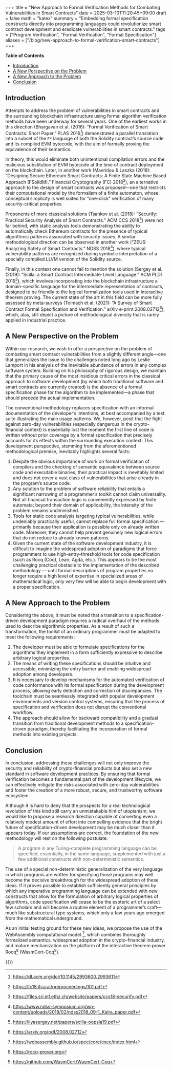 +++
title = "New Approach to Formal Verification Methods for Combating Vulnerabilities in Smart Contracts"
date = 2025-03-10T11:20:45+09:00
draft = false
math = "katex"
summary = "Embedding formal specification constructs directly into programming languages could revolutionize smart contract development and eradicate vulnerabilities in smart contracts."
tags = ["Program Verification", "Formal Verification", "Formal Specification"]
aliases = ["/blog/new-approach-to-formal-verification-smart-contracts"]
+++

**Table of Contents**
- [Introduction](#introduction)
- [A New Perspective on the Problem](#a-new-perspective-on-the-problem)
- [A New Approach to the Problem](#a-new-approach-to-the-problem)
- [Conclusion](#conclusion)


## Introduction

Attempts to address the problem of vulnerabilities in smart contracts and the surrounding blockchain infrastructure using formal algorithm verification methods have been underway for several years. One of the earliest works in this direction (Bhargavan et al. (2016): “Formal Verification of Smart Contracts: Short Paper.” PLAS 2016[^1]) demonstrated a parallel translation into a subset of the `F*` language of both the Solidity contract’s source code and its compiled EVM bytecode, with the aim of formally proving the equivalence of their semantics.

In theory, this would eliminate both unintentional compilation errors and the malicious substitution of EVM bytecode at the time of contract deployment on the blockchain. Later, in another work (Mavridou & Laszka (2018): “Designing Secure Ethereum Smart Contracts: A Finite State Machine Based Approach (FSolidM).” Financial Cryptography (FC) 2018[^2]), an alternative approach to the design of smart contracts was proposed—one that restricts their computational model by the formalism of a finite automaton, whose conceptual simplicity is well suited for “one-click” verification of many security-critical properties.

Proponents of more classical solutions (Tsankov et al. (2018): “Securify: Practical Security Analysis of Smart Contracts.” ACM CCS 2018[^3]) were not far behind, with static analysis tools demonstrating the ability to automatically check Ethereum contracts for the presence of typical algorithmic patterns associated with security issues. A similar methodological direction can be observed in another work (“ZEUS: Analyzing Safety of Smart Contracts.” NDSS 2018[^4]), where typical vulnerability patterns are recognized during symbolic interpretation of a specially compiled LLVM version of the Solidity source.

Finally, in this context one cannot fail to mention the solution (Sergey et al. (2019): “Scilla: a Smart Contract Intermediate-Level Language.” ACM PLDI 2019[^5]), which involves incorporating into the blockchain infrastructure a domain-specific language for the intermediate representation of contracts, designed to be friendly to the logical formalization tools used in interactive theorem proving. The current state of the art in this field can be more fully assessed by meta-surveys (Tolmach et al. (2021): “A Survey of Smart Contract Formal Specification and Verification.” arXiv e-print 2008.02712[^6]), which, alas, still depict a picture of methodological diversity that is rarely applied in industrial practice.

## A New Perspective on the Problem

Within our research, we wish to offer a perspective on the problem of combating smart contract vulnerabilities from a slightly different angle—one that generalizes the issue to the challenges noted long ago by Leslie Lamport in his analysis of the inevitable abundance of errors in any complex software system. Building on his philosophy of rigorous design, we maintain that the primary cause of the most insidious critical errors in the classical approach to software development (by which both traditional software and smart contracts are currently created) is the absence of a formal specification phase for the algorithm to be implemented—a phase that should precede the actual implementation.

The conventional methodology replaces specification with an informal documentation of the developer’s intentions, at best accompanied by a test suite illustrating the main usage patterns. We, however, posit that the fight against zero-day vulnerabilities (especially dangerous in the crypto-financial context) is essentially lost the moment the first line of code is written without prior coverage by a formal specification that precisely accounts for its effects within the surrounding execution context. This development perspective, stemming from the aforementioned methodological premise, inevitably highlights several facts:

1. Despite the obvious importance of work on formal verification of compilers and the checking of semantic equivalence between source code and executable binaries, their practical impact is inevitably limited and does not cover a vast class of vulnerabilities that arise already in the program’s source code.
2. Any solution to the problem of software reliability that entails a significant narrowing of a programmer’s toolkit cannot claim universality. Not all financial transaction logic is conveniently expressed by finite automata; beyond their domain of applicability, the intensity of the problem remains undiminished.
3. Tools for static code analysis targeting typical vulnerabilities, while undeniably practically useful, cannot replace full formal specification — primarily because their application is possible only on already written code. Moreover, they cannot help prevent genuinely new logical errors that do not reduce to already known patterns.
4. Given the current state of the software development industry, it is difficult to imagine the widespread adoption of paradigms that force programmers to use high-entry-threshold tools for code specification (such as Rocq (Coq), Lean, Agda, etc.). This appears to be the most challenging practical obstacle to the implementation of the described methodology — until formal descriptions of program properties no longer require a high level of expertise in specialized areas of mathematical logic, only very few will be able to begin development with a proper specification.

## A New Approach to the Problem

Considering the above, it must be noted that a transition to a specification-driven development paradigm requires a radical overhaul of the methods used to describe algorithmic properties. As a result of such a transformation, the toolkit of an ordinary programmer must be adapted to meet the following requirements:

1. The developer must be able to formulate specifications for the algorithms they implement in a form sufficiently expressive to describe arbitrary logical properties.
2. The means of writing these specifications should be intuitive and accessible, minimizing the entry barrier and enabling widespread adoption among developers.
3. It is necessary to develop mechanisms for the automated verification of code conformance with its formal specification during the development process, allowing early detection and correction of discrepancies.
The toolchain must be seamlessly integrated with popular development environments and version control systems, ensuring that the process of specification and verification does not disrupt the conventional workflow.
1. The approach should allow for backward compatibility and a gradual transition from traditional development methods to a specification-driven paradigm, thereby facilitating the incorporation of formal methods into existing projects.

## Conclusion

In conclusion, addressing these challenges will not only improve the security and reliability of crypto-financial products but also set a new standard in software development practices. By ensuring that formal verification becomes a fundamental part of the development lifecycle, we can effectively mitigate the risks associated with zero-day vulnerabilities and foster the creation of a more robust, secure, and trustworthy software ecosystem.

Although it is hard to deny that the prospects for a real technological revolution of this kind still carry an unmistakable hint of utopianism, we would like to propose a research direction capable of converting even a relatively modest amount of effort into compelling evidence that the bright future of specification-driven development may be much closer than it appears today. If our assumptions are correct, the foundation of the new methodology will rest on the following postulate:

> A program in any Turing-complete programming language can be specified, essentially, in the same language, supplemented with just a few additional constructs with non-deterministic semantics.

The use of a special non-deterministic generalization of the very language in which programs are written for specifying those programs may well become the decisive breakthrough for the widespread adoption of these ideas. If it proves possible to establish sufficiently general principles by which any imperative programming language can be extended with new constructs that allow for the formulation of arbitrary logical properties of algorithms, code specification will cease to be the esoteric art of a select few scholars and will become a routine element of a programmer’s craft—much like substructural type systems, which only a few years ago emerged from the mathematical underground.

As an initial testing ground for these new ideas, we propose the use of the WebAssembly computational model [^7], which combines thoroughly formalized semantics, widespread adoption in the crypto-financial industry, and mature mechanization on the platform of the interactive theorem prover Rocq[^8] (WasmCert-Coq[^9]).

[^1]: https://dl.acm.org/doi/10.1145/2993600.2993611
[^2]: https://fc18.ifca.ai/preproceedings/101.pdf
[^3]: https://files.sri.inf.ethz.ch/website/papers/ccs18-securify.pdf
[^4]: https://www.ndss-symposium.org/wp-content/uploads/2018/02/ndss2018_09-1_Kalra_paper.pdf
[^5]: https://ilyasergey.net/papers/scilla-oopsla19.pdf
[^6]: https://arxiv.org/pdf/2008.02712
[^7]: https://webassembly.github.io/spec/core/exec/index.html
[^8]: https://rocq-prover.org
[^9]: https://github.com/WasmCert/WasmCert-Coq

{{<post-socials page_content_type="blog" telegram_post_id="26">}}
